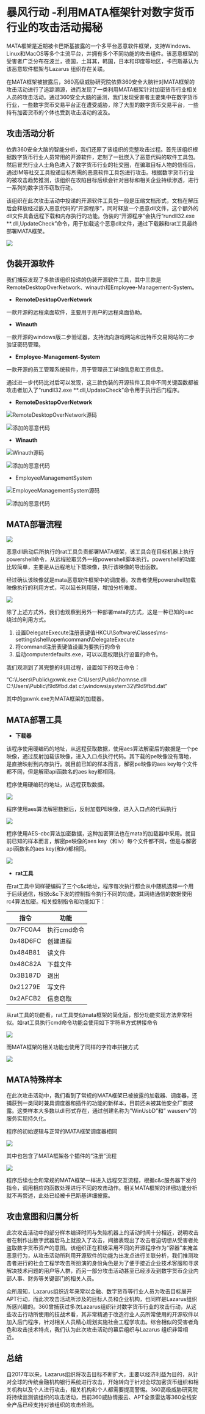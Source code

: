 # 暴风行动 -利用MATA框架针对数字货币行业的攻击活动揭秘

MATA框架是近期被卡巴斯基披露的一个多平台恶意软件框架，支持Windows、Linux和MacOS等多个主流平台，并拥有多个不同功能的攻击组件。该恶意框架的受害者广泛分布在波兰，德国，土耳其，韩国，日本和印度等地区，卡巴斯基认为该恶意软件框架与Lazarus 组织存在关联。

在MATA框架被披露后，360高级威胁研究院依靠360安全大脑针对MATA框架的攻击活动进行了追踪溯源，进而发现了一类利用MATA框架针对加密货币行业相关人员的攻击活动。通过360安全大脑的遥测，我们发现受害者主要集中在数字货币行业，一些数字货币交易平台正在遭受威胁，除了大型的数字货币交易平台，一些持有加密货币的个体也受到攻击活动的波及。

## 攻击活动分析

依靠360安全大脑的智能分析，我们还原了该组织的完整攻击过程。首先该组织根据数字货币行业人员常用的开源软件，定制了一批嵌入了恶意代码的软件工具包。然后冒充行业人士角色进入了数字货币行业的社交圈，在骗取目标人物的信任后，通过IM等社交工具投递目标所需的恶意软件工具包进行攻击。根据数字货币行业的被攻击趋势推测，该组织在攻陷目标后续会针对目标和相关企业持续渗透，进行一系列的数字货币窃取行动。

该组织在此次攻击活动中投递的开源软件工具包一般是压缩文档形式，文档在解压后会释放经过嵌入恶意代码的“开源程序”，同时释放一个恶意dll文件，这个额外的dll文件具备远程下载和内存执行的功能。伪装的“开源程序”会执行“rundll32.exe \*\*.dll,UpdateCheck”命令，用于加载这个恶意dll文件，通过下载器和rat工具最终部署MATA框架。

![](<../../../.gitbook/assets/image (756).png>)

## 伪装开源软件

我们捕获发现了多款该组织投递的伪装开源软件工具，其中三款是RemoteDesktopOverNetwork、winauth和Employee-Management-System。

* **RemoteDesktopOverNetwork**

一款开源的远程桌面软件，主要用于用户的远程桌面协助。

* **Winauth**

一款开源的windows版二步验证器，支持流向游戏网站和比特币交易网站的二步验证密码管理。

* **Employee-Management-System**

一款开源的员工管理系统软件，用于管理员工详细信息和工资信息。

通过进一步代码比对后可以发现，这三款伪装的开源软件工具中不同关键函数都被攻击者加入了“rundll32.exe \*\*.dll,UpdateCheck”命令用于执行后门程序。

* **RemoteDesktopOverNetwork**

![RemoteDesktopOverNetwork源码](<../../../.gitbook/assets/image (723).png>)

![添加的恶意代码](<../../../.gitbook/assets/image (765).png>)

* **Winauth**

![Winauth源码](<../../../.gitbook/assets/image (684).png>)

![添加的恶意代码](<../../../.gitbook/assets/image (769).png>)

* EmployeeManagementSystem

![EmployeeManagementSystem源码](<../../../.gitbook/assets/image (738).png>)

![添加的恶意代码](<../../../.gitbook/assets/image (694).png>)

## MATA部署流程

![](<../../../.gitbook/assets/image (716).png>)

恶意dll启动后所执行的rat工具负责部署MATA框架，该工具会在目标机器上执行powershell命令，从远程拉取另外一段powershell脚本执行。powershell的功能比较简单，主要是从远程地址下载映像，执行该映像的导出函数。

经过确认该映像就是mata恶意软件框架中的调度器。攻击者使用powershell加载映像执行的利用方式，可以延长利用链，增加分析难度。

![](<../../../.gitbook/assets/image (786).png>)

除了上述方式外，我们也观察到另外一种部署mata的方式，这是一种已知的uac绕过的利用方式。

1. 设置DelegateExecute注册表键值HKCU\Software\Classes\ms-settings\shell\open\command\DelegateExecute
2. 将command注册表键值设置为要执行的命令
3. 启动computerdefaults.exe，可以以高权限执行设置的命令。

&#x20;   我们观测到了其完整的利用过程，设置如下的攻击命令：

“C:\Users\Public\gxwnk.exe C:\Users\Public\homnse.dll C:\Users\Public\f9d9fbd.dat c:\windows\system32\f9d9fbd.dat”

其中的gxwnk.exe为MATA框架的加载器。

## MATA部署工具

* **下载器**

该程序使用硬编码的地址，从远程获取数据，使用aes算法解密后的数据是一个pe映像，通过反射加载该映像，进入入口点执行代码。其下载的pe映像没有落地，是直接映射到内存执行。就目前已知的样本而言，解密pe映像的aes key每个文件都不同，但是解密api函数名的aes key都相同。

程序使用硬编码的地址，从远程获取数据。

![](<../../../.gitbook/assets/image (796).png>)

程序使用aes算法解密数据后，反射加载PE映像，进入入口点的代码执行

![](<../../../.gitbook/assets/image (721).png>)

程序使用AES-cbc算法加密数据，这种加密算法也在mata的加载器中采用。就目前已知的样本而言，解密pe映像的aes key（和iv）每个文件都不同，但是与解密api函数名的aes key(和iv)都相同。

![](<../../../.gitbook/assets/image (726).png>)

* **rat工具**

在rat工具中同样硬编码了三个c\&c地址，程序每次执行都会从中随机选择一个用于后续通信，根据c\&c下发的控制指令执行不同的功能，其网络通信的数据使用rc4算法加密。相关控制指令和功能如下：

| 指令       | 功能      |
| -------- | ------- |
| 0x7FC0A4 | 执行cmd命令 |
| 0x48D6FC | 创建进程    |
| 0x484B81 | 读文件     |
| 0x48C82A | 下载文件    |
| 0x3B187D | 退出      |
| 0x21279E | 写文件     |
| 0x2AFCB2 | 信息窃取    |

从rat工具的功能看，rat工具类似mata框架的简化版，部分功能实现方法非常相似。如rat工具执行cmd命令功能会使用如下字符串方式拼接命令

![](<../../../.gitbook/assets/image (696).png>)

而MATA框架的相关功能也使用了同样的字符串拼接方式

![](<../../../.gitbook/assets/image (728).png>)

## MATA特殊样本

在此次攻击活动中，我们看到了常规的MATA框架已被披露的加载器、调度器，还捕获到一类同时兼具调度器和插件的功能的新样本，目前还未被其他安全厂商披露。这类样本大多数以dll形式存在，通过创建名称为”WinUsbD”和” wauserv”的服务实现持久化。

程序的初始逻辑与正常的MATA框架调度器相同

![](<../../../.gitbook/assets/image (753).png>)

其中也包含了MATA框架各个插件的“注册”流程

![](<../../../.gitbook/assets/image (760).png>)

程序后续也会和常规的MATA框架一样进入远程交互流程，根据c\&c服务器下发的指令，调用相应的函数处理进行不同的攻击动作。相关MATA框架的详细功能分析就不再赘述，此处已经被卡巴斯基详细披露。

## 攻击意图和归属分析

此次攻击活动中的部分样本编译时间与失陷机器上的活动时间十分相近，说明攻击者在制作出数字武器后马上就投入了攻击，间接表现出了攻击者迫切想从受害者处盗取数字货币资产的意图。该组织正在积极采用不同的开源程序作为“容器”来掩盖恶意行为，从攻击活动所利用开源软件的功能为出发点进行关联分析，我们推测攻击者进行的社会工程学攻击所扮演的身份角色是为了便于接近企业技术客服和寻求解决技术问题的用户等人群，而另一部分攻击活动甚至已经涉及到数字货币企业内部人事、财务等关键部门的相关人员。

众所周知，Lazarus组织近年来常以金融、数字货币等行业人员为攻击目标展开APT行动，而此次攻击活动所涉及的目标人员和企业机构，也同样是Lazarus组织所感兴趣的。360曾捕获过多次Lazarus组织针对数字货币行业的攻击行动，从这些攻击行动所使用的技战术看，其非常精通于改造行业人员所常使用的开源软件以加入后门程序，针对相关人员精心规划实施社会工程学攻击。综合相似的受害者角色和攻击技术特点，我们认为此次攻击活动的幕后组织与Lazarus 组织非常相近。

## 总结

自2017年以来，Lazarus组织将攻击目标不断扩大，主要以经济利益为目的，从针对全球的传统金融机构银行系统进行攻击，开始转向于针对全球加密货币组织和相关机构以及个人进行攻击，相关机构和个人都需要提高警惕。360高级威胁研究院将持续监测该组织的攻击活动，目前360威胁情报云、APT全景雷达等360全线安全产品已经支持对该组织的攻击检测。

